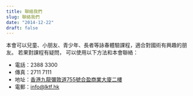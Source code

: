 ```yaml
---
title: 聯絡我們
slug: 聯絡我們
date: "2014-12-22"
draft: false
---
```


本會可以兒童、小朋友、青少年、長者等詠春體驗課程，適合對國術有興趣的朋友。 若果對課程有疑問， 可以使用以下方法和本會聯絡：

- 電話：2388 3300  
- 傳真：2711 7111  
- 地址：[香港九龍彌敦道755號合盈商業大廈二樓](https://maps.app.goo.gl/ryqviMiWt5iT3bkQ6)
- 電郵：[info@lktf.hk](mailto:info@lktf.hk)